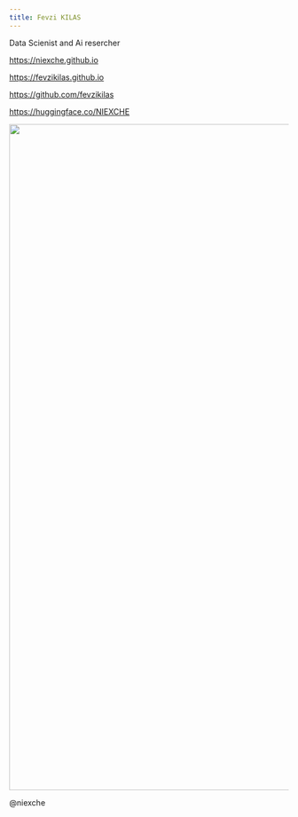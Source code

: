 ```yaml
---
title: Fevzi KILAS
---
```




Data Scienist and Ai resercher


https://niexche.github.io

https://fevzikilas.github.io

https://github.com/fevzikilas

https://huggingface.co/NIEXCHE 

<img src="https://media1.giphy.com/media/v1.Y2lkPTc5MGI3NjExcnNlMXozZXBwMXlhbng4d29oZDZkanhrazZ1OGcwNnR1ZW1mYWV5ZSZlcD12MV9pbnRlcm5hbF9naWZfYnlfaWQmY3Q9Zw/Rpl1sod1vCXK0L2SUN/giphy.gif" style="width: 1200px; height: auto;">

@niexche

